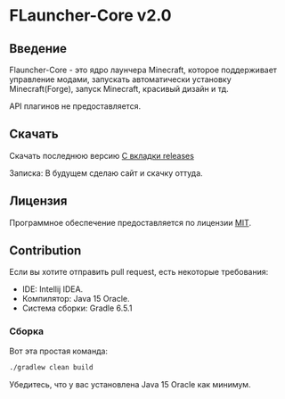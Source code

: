 # FLauncher-Core v2.0

## Введение

Flauncher-Core - это ядро лаунчера Minecraft, которое поддерживает управление модами, запускать автоматически установку Minecraft(Forge), запуск Minecraft, красивый дизайн и тд.

API плагинов не предоставляется.

## Скачать
Скачать последнюю версию [С вкладки releases](https://github.com/lkapitman/FLauncher-Core/releases/)

Записка: В будущем сделаю сайт и скачку оттуда.

## Лицензия
Программное обеспечение предоставляется по лицензии [MIT](https://github.com/lkapitman/FLauncher-Core/blob/master/LICENSE).

## Contribution

Если вы хотите отправить pull request, есть некоторые требования:

* IDE: Intellij IDEA.
* Компилятор: Java 15 Oracle.
* Система сборки: Gradle 6.5.1

### Сборка

Вот эта простая команда:
```bash
./gradlew clean build
```
Убедитесь, что у вас установлена ​​Java 15 Oracle как минимум.
